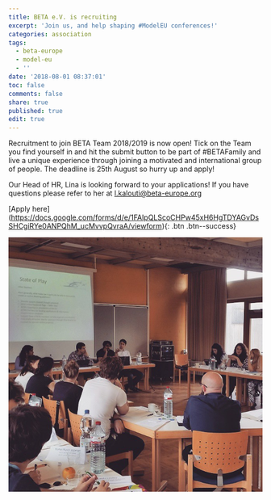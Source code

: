```yaml
---
title: BETA e.V. is recruiting
excerpt: 'Join us, and help shaping #ModelEU conferences!'
categories: association
tags:
  - beta-europe
  - model-eu
  - ''
date: '2018-08-01 08:37:01'
toc: false
comments: false
share: true
published: true
edit: true
---
```

Recruitment to join BETA Team 2018/2019 is now open! Tick on the Team you find yourself in and hit the submit button to be part of #BETAFamily and live a unique experience through joining a motivated and international group of people. The deadline is 25th August so hurry up and apply!

Our Head of HR, Lina is looking forward to your applications! If you have questions please refer to her at l.kalouti@beta-europe.org

\[Apply here](https://docs.google.com/forms/d/e/1FAIpQLScoCHPw45xH6HgTDYAGvDsSHCgiRYe0ANPQhM_ucMvvpQvraA/viewform){: .btn .btn--success}

![null](/assets/images/11390133_10153317503468211_7967853315745316571_n.jpg)
